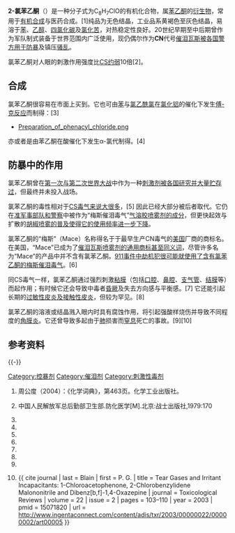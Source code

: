 **2-氯苯乙酮**（）是一种分子式为C<sub>8</sub>H<sub>7</sub>ClO的有机化合物，属[苯乙酮](../Page/苯乙酮.md "wikilink")的[衍生物](https://zh.wikipedia.org/wiki/衍生物 "wikilink")，常用于[有机合成](../Page/有机合成.md "wikilink")与医药合成。\[1\]纯品为无色结晶，工业品系黄褐色至灰色结晶，易溶于[苯](../Page/苯.md "wikilink")、[乙醇](../Page/乙醇.md "wikilink")、[四氯化碳](../Page/四氯化碳.md "wikilink")及[氯化苦](https://zh.wikipedia.org/wiki/氯化苦 "wikilink")，对热稳定性良好。20世纪早期至中后期曾作为军队制式装备于世界范围内广泛使用，现仍偶尔作为**CN**代号[催泪瓦斯被各国警方用于](https://zh.wikipedia.org/wiki/催泪瓦斯 "wikilink")[防暴](../Page/防暴.md "wikilink")及镇压[骚乱](../Page/骚乱.md "wikilink")。

氯苯乙酮对人眼的刺激作用强度比[CS约弱](../Page/CS催淚性毒氣.md "wikilink")10倍\[2\]。

## 合成

氯苯乙酮很容易在市面上买到。它也可由[苯](../Page/苯.md "wikilink")与[氯乙酰氯](../Page/氯乙酰氯.md "wikilink")在[氯化铝](../Page/氯化铝.md "wikilink")的催化下发生[傅-克反应](../Page/傅-克反应.md "wikilink")而制得：\[3\]

  -
    [Preparation_of_phenacyl_chloride.png](https://zh.wikipedia.org/wiki/File:Preparation_of_phenacyl_chloride.png "fig:Preparation_of_phenacyl_chloride.png")

亦或者是由苯乙酮在酸催化下发生α-氯代制得。\[4\]

## 防暴中的作用

氯苯乙酮曾在[第一次与](../Page/第一次世界大战.md "wikilink")[第二次世界大战](../Page/第二次世界大战.md "wikilink")中作为一种[刺激剂被各国研究并大量贮存过](https://zh.wikipedia.org/wiki/刺激剂 "wikilink")，但最终并未投入战场。

氯苯乙酮的毒性相对于[CS毒气来说大很多](https://zh.wikipedia.org/wiki/CS毒气 "wikilink")，\[5\]
因此已经大部分被后者取代。它仍在[准军事部队和](https://zh.wikipedia.org/wiki/准军事部队 "wikilink")[警察](../Page/警察.md "wikilink")中被作为“梅斯催泪毒气”[气溶胶喷雾剂的成分](https://zh.wikipedia.org/wiki/气溶胶喷雾剂 "wikilink")，但更快起效与扩散的[胡椒喷雾的普及使得它的使用频率进一步下降](https://zh.wikipedia.org/wiki/胡椒喷雾 "wikilink")。

氯苯乙酮的“梅斯”（Mace）名称得名于于最早生产CN毒气的[美国](../Page/美国.md "wikilink")厂商的商标名。在美国，“Mace”已成为了[催泪瓦斯喷雾剂的](https://zh.wikipedia.org/wiki/催泪瓦斯 "wikilink")[通用商标甚至](https://zh.wikipedia.org/wiki/通用商标 "wikilink")[同义词](../Page/同义词.md "wikilink")，尽管许多名为“Mace”的产品中并不含有氯苯乙酮。[911事件中劫机犯很可能就使用了含有氯苯乙酮的梅斯催泪毒气](https://zh.wikipedia.org/wiki/911事件 "wikilink")。\[6\]

同CS毒气一样，氯苯乙酮通过强烈刺激[粘膜](https://zh.wikipedia.org/wiki/粘膜 "wikilink")（包括[口腔](../Page/口腔.md "wikilink")、[鼻腔](https://zh.wikipedia.org/wiki/鼻腔 "wikilink")、[支气管](https://zh.wikipedia.org/wiki/支气管 "wikilink")、[结膜](../Page/结膜.md "wikilink")等）而起作用；有时候它还会导致中毒者[昏厥](../Page/昏厥.md "wikilink")及失去方向感与平衡感。\[7\]
它还能引起长期的[过敏性皮炎及](https://zh.wikipedia.org/wiki/过敏性皮炎 "wikilink")[接触性皮炎](https://zh.wikipedia.org/wiki/接触性皮炎 "wikilink")，但较为罕见。\[8\]

氯苯乙酮的溶液或结晶溅入眼内时具有腐蚀作用，将引起强酸样烧伤并导致不同程度的[角膜炎](https://zh.wikipedia.org/wiki/角膜炎 "wikilink")。它还曾导致多起由于[肺](../Page/肺.md "wikilink")损害而[窒息](../Page/窒息.md "wikilink")死亡的事故。\[9\]\[10\]

## 参考资料

{{-}}

[Category:控暴剂](https://zh.wikipedia.org/wiki/Category:控暴剂 "wikilink")
[Category:催泪剂](https://zh.wikipedia.org/wiki/Category:催泪剂 "wikilink")
[Category:刺激性毒剂](https://zh.wikipedia.org/wiki/Category:刺激性毒剂 "wikilink")

1.  周公度（2004）：《化学词典》，第463页。化学工业出版社。

2.  中国人民解放军总后勤部卫生部.防化医学\[M\].北京:战士出版社,1979:170

3.

4.
5.

6.

7.
8.

9.
10. {{ cite journal | last = Blain | first = P. G. | title = Tear Gases
    and Irritant Incapacitants: 1-Chloroacetophenone,
    2-Chlorobenzylidene Malononitrile and Dibenz\[b,f\]-1,4-Oxazepine |
    journal = Toxicological Reviews | volume = 22 | issue = 2 | pages =
    103–110 | year = 2003 | pmid = 15071820 | url =
    <http://www.ingentaconnect.com/content/adis/txr/2003/00000022/00000002/art00005>
    }}